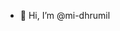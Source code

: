 - 👋 Hi, I’m @mi-dhrumil

<!---
mi-dhrumil/mi-dhrumil is a ✨ special ✨ repository because its `README.md` (this file) appears on your GitHub profile.
You can click the Preview link to take a look at your changes.
--->
